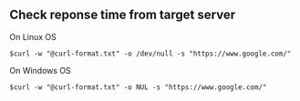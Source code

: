 ## Check reponse time from target server

On Linux OS
```
$curl -w "@curl-format.txt" -o /dev/null -s "https://www.google.com/"
```

On Windows OS
```
$curl -w "@curl-format.txt" -o NUL -s "https://www.google.com/"
```